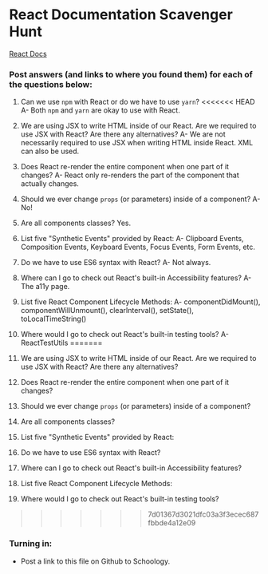 # React Documentation Scavenger Hunt

[React Docs](https://facebook.github.io/react/docs/hello-world.html)

### Post answers (and links to where you found them) for each of the questions below:

1. Can we use `npm` with React or do we have to use `yarn`?
<<<<<<< HEAD
A- Both `npm` and `yarn` are okay to use with React.
2. We are using JSX to write HTML inside of our React. Are we required to use JSX with React? Are there any alternatives?
A- We are not necessarily required to use JSX when writing HTML inside React. XML can also be used.
3. Does React re-render the entire component when one part of it changes?
A- React only re-renders the part of the component that actually changes.
4. Should we ever change `props` (or parameters) inside of a component? 
A- No!
5. Are all components classes? 
Yes.
6. List five "Synthetic Events" provided by React:
A- Clipboard Events, Composition Events, Keyboard Events, Focus Events, Form Events, etc.
7. Do we have to use ES6 syntax with React?
A- Not always.
8. Where can I go to check out React's built-in Accessibility features?
A- The a11y page.
9. List five React Component Lifecycle Methods:
A- componentDidMount(), componentWillUnmount(), clearInterval(), setState(), toLocalTimeString()
10. Where would I go to check out React's built-in testing tools?
A- ReactTestUtils
=======

2. We are using JSX to write HTML inside of our React. Are we required to use JSX with React? Are there any alternatives?

3. Does React re-render the entire component when one part of it changes?

4. Should we ever change `props` (or parameters) inside of a component? 

5. Are all components classes? 

6. List five "Synthetic Events" provided by React:

7. Do we have to use ES6 syntax with React?

8. Where can I go to check out React's built-in Accessibility features?

9. List five React Component Lifecycle Methods:

10. Where would I go to check out React's built-in testing tools?
>>>>>>> 7d01367d3021dfc03a3f3ecec687fbbde4a12e09

### Turning in:

* Post a link to this file on Github to Schoology.
